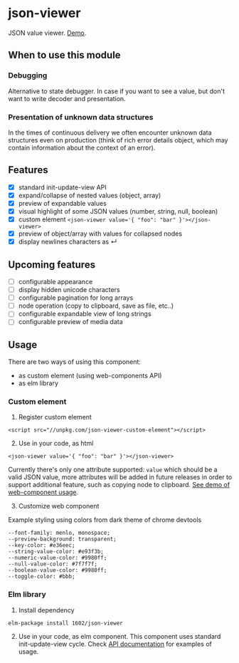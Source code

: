 # json-viewer

JSON value viewer. [Demo](https://1602.github.io/json-viewer/).

## When to use this module

### Debugging

Alternative to state debugger. In case if you want to see a value, but don't want to write decoder and presentation.

### Presentation of unknown data structures

In the times of continuous delivery we often encounter unknown data structures even on production (think of rich error details object, which may contain information about the context of an error).

## Features

- [x] standard init-update-view API
- [x] expand/collapse of nested values (object, array)
- [x] preview of expandable values
- [x] visual highlight of some JSON values (number, string, null, boolean)
- [x] custom element `<json-viewer value='{ "foo": "bar" }'></json-viewer>`
- [x] preview of object/array with values for collapsed nodes
- [x] display newlines characters as ↵

## Upcoming features

- [ ] configurable appearance
- [ ] display hidden unicode characters
- [ ] configurable pagination for long arrays
- [ ] node operation (copy to clipboard, save as file, etc..)
- [ ] configurable expandable view of long strings
- [ ] configurable preview of media data

## Usage

There are two ways of using this component:

- as custom element (using web-components API)
- as elm library

### Custom element

1. Register custom element
```
<script src="//unpkg.com/json-viewer-custom-element"></script>
```

2. Use in your code, as html
```
<json-viewer value='{ "foo": "bar" }'></json-viewer>
```

Currently there's only one attribute supported: `value` which should be a valid JSON value, more attributes will be added in future releases in order to support additional feature, such as copying node to clipboard. [See demo of web-component usage](http://jsfiddle.net/6w7jfrq5/26).

3. Customize web component

Example styling using colors from dark theme of chrome devtools

```
--font-family: menlo, monospace;
--preview-background: transparent;
--key-color: #e36eec;
--string-value-color: #e93f3b;
--numeric-value-color: #9980ff;
--null-value-color: #7f7f7f;
--boolean-value-color: #9980ff;
--toggle-color: #bbb;
```

### Elm library

1. Install dependency

```
elm-package install 1602/json-viewer
```

2. Use in your code, as elm component. This component uses standard init-update-view cycle. Check [API documentation](http://package.elm-lang.org/packages/1602/json-viewer/latest) for examples of usage.
